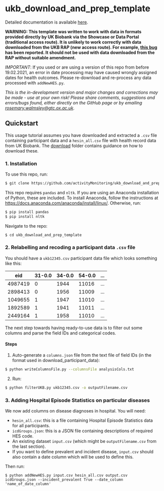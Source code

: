 # ukb_download_and_prep_template

Detailed documentation is available [here](https://ukb-download-and-prep-template.readthedocs.io/).

**WARNING: This template was written to work with data in formats provided directly by UK Biobank via the Showcase or Data Portal (traditional access route). It is unlikely to work correctly with data downloaded from the UKB RAP (new access route). For example, [this bug](https://github.com/OxWearables/ukb_download_and_prep_template/issues/10) has been reported. It should not be used with data downloaded from the RAP without suitable amendment.**

*IMPORTANT*: If you used or are using a version of this repo from before 19.02.2021, an error in date processing may have caused wrongly assigned dates for health outcomes. Please re-download and re-process any data processed with `addNewHES.py`. 

*This is the in-development version and major changes and corrections may be made - use at your own risk! Please share comments, suggestions and errors/bugs found, either directly on the GitHub page or by emailing rosemary.walmsley@gtc.ox.ac.uk*. 

## Quickstart
This usage tutorial assumes you have downloaded and extracted a `.csv` file containing participant data and a `hesin_all.csv` file with health record data from UK Biobank. The [download](https://github.com/activityMonitoring/ukb_download_and_prep_template/download) folder contains guidance on how to download these. 

### 1. Installation 

To use this repo, run: 
```Bash
$ git clone https://github.com/activityMonitoring/ukb_download_and_prep_template.git
```
 
This repo requires `pandas` and `nltk`. If you are using an Anaconda installation of Python, these are included. 
To install Anaconda, follow the instructions at https://docs.anaconda.com/anaconda/install/linux/. 
Otherwise, run: 
```Bash
$ pip install pandas
$ pip install nltk
```

Navigate to the repo: 
```Bash
$ cd ukb_download_and_prep_template
```

### 2. Relabelling and recoding a participant data `.csv` file 
You should have a `ukb12345.csv` participant data file which looks something like this:

| eid     | 31-0.0 | 34-0.0 | 54-0.0 |   ...
|---------|--------|--------|--------|--------
| 4987419 | 0      | 1944   | 11016  |   ...
| 2898413 | 0      | 1956   | 11009  |   ...
| 1049655 | 1      | 1947   | 11010  |   ...
| 1892589 | 1      | 1941   | 11011  |   ...
| 2449164 | 1      | 1958   | 11010  |   ...

The next step towards having ready-to-use data is to filter out some columns and parse the field IDs and categorical codes. 
#### Steps

1. Auto-generate a `columns.json` file from the text file of field IDs (in the format used in download_participant_data):
```Bash
$ python writeColumnsFile.py --columnsFile analysisCols.txt 
```
2. Run:
```Bash
$ python filterUKB.py ukb12345.csv -o outputFilename.csv
```
### 3. Adding Hospital Episode Statistics on particular diseases
We now add columns on disease diagnoses in hospital. 
You will need: 
 - `hesin_all.csv`: this is a file containing Hospital Episode Statistics data for all participants. 
 - `icdGroups.json`: this is a JSON file containing descriptions of required HES code. 
 - An existing dataset `input.csv` (which might be `outputFilename.csv` from the last section). 
 - If you want to define prevalent and incident disease, `input.csv` should also contain a date column which will be used to define this. 

Then run: 
```
$ python addNewHES.py input.csv hesin_all.csv output.csv icdGroups.json --incident_prevalent True --date_column 'name_of_date_column'
```
